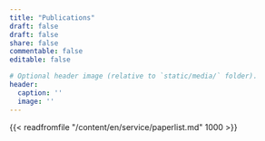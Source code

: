 ```yaml
---
title: "Publications"
draft: false
draft: false
share: false
commentable: false
editable: false

# Optional header image (relative to `static/media/` folder).
header:
  caption: ''
  image: ''
---
```



{{< readfromfile "/content/en/service/paperlist.md" 1000 >}} 